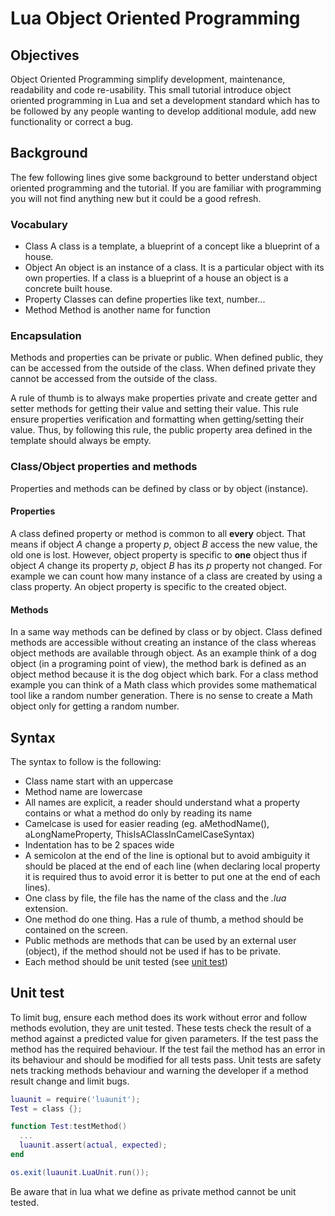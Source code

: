 Lua Object Oriented Programming
===============================

## Objectives ##
Object Oriented Programming simplify development, maintenance, readability and code re-usability. This small tutorial
introduce object oriented programming in Lua and set a development standard which has to be followed by any people wanting 
to develop additional module, add new functionality or correct a bug.

## Background ##
The few following lines give some background to better understand object oriented programming and the tutorial. If you 
are familiar with programming you will not find anything new but it could be a good refresh.

### Vocabulary ###
* Class
    A class is a template, a blueprint of a concept like a blueprint of a house.
* Object
    An object is an instance of a class. It is a particular object with its own properties. If a class is a blueprint of
     a house an object is a concrete built house.
* Property
    Classes can define properties like text, number...
* Method
    Method is another name for function

### Encapsulation ###
Methods and properties can be private or public. When defined public, they can be accessed from the outside of the class.
When defined private they cannot be accessed from the outside of the class.

A rule of thumb is to always make properties private and create getter and setter methods for getting their value and setting 
their value. This rule ensure properties verification and formatting when getting/setting their value. Thus, by following 
this rule, the public property area defined in the template should always be empty.

### Class/Object properties and methods ###
Properties and methods can be defined by class or by object (instance).

#### Properties ####
A class defined property or method is common to all **every** object. That means if object _A_ change a property _p_, 
object _B_ access the new value, the old one is lost. However, object property is specific to **one** object thus if 
object _A_ change its property _p_, object _B_ has its _p_ property not changed. For example we can count how many instance 
of a class are created by using a class property. An object property is specific to the created object.

#### Methods ####
In a same way methods can be defined by class or by object. Class defined methods are accessible without creating an instance 
of the class whereas object methods are available through object. As an example think of a dog object (in a programing 
point of view), the method bark is defined as an object method because it is the dog object which bark. For a class method 
example you can think of a Math class which provides some mathematical tool like a random number generation. There is no 
sense to create a Math object only for getting a random number.

## Syntax ##
The syntax to follow is the following:
* Class name start with an uppercase
* Method name are lowercase
* All names are explicit, a reader should understand what a property contains or what a method do only by reading its name
* Camelcase is used for easier reading (eg. aMethodName(), aLongNameProperty, ThisIsAClassInCamelCaseSyntax)
* Indentation has to be 2 spaces wide
* A semicolon at the end of the line is optional but to avoid ambiguity it should be placed at the end of each line 
    (when declaring local property it is required thus to avoid error it is better to put one at the end of each lines). 
* One class by file, the file has the name of the class and the _.lua_ extension.
* One method do one thing. Has a rule of thumb, a method should be contained on the screen.
* Public methods are methods that can be used by an external user (object), if the method should not be used if has to be 
    private.
* Each method should be unit tested (see [unit test](#unit-test))

## Unit test ##
To limit bug, ensure each method does its work without error and follow methods evolution, they are unit tested. These 
tests check the result of a method against a predicted value for given parameters. If the test pass the method has the 
required behaviour. If the test fail the method has an error in its behaviour and should be modified for all tests pass. 
Unit tests are safety nets tracking methods behaviour and warning the developer if a method result change and limit bugs.
```lua
luaunit = require('luaunit');
Test = class {};

function Test:testMethod()
  ...
  luaunit.assert(actual, expected);
end

os.exit(luaunit.LuaUnit.run());
```
Be aware that in lua what we define as private method cannot be unit tested.